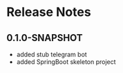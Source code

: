 # Release Notes


## 0.1.0-SNAPSHOT

*   added stub telegram bot
*   added SpringBoot skeleton project

